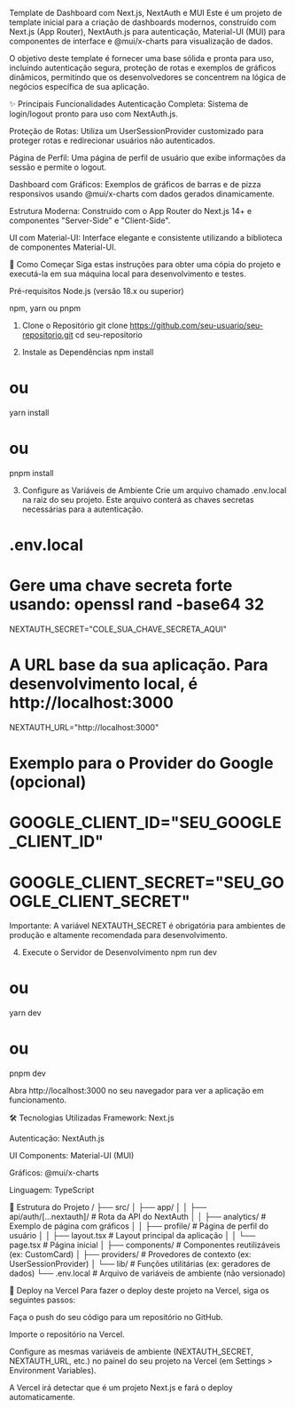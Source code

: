 Template de Dashboard com Next.js, NextAuth e MUI
Este é um projeto de template inicial para a criação de dashboards modernos, construído com Next.js (App Router), NextAuth.js para autenticação, Material-UI (MUI) para componentes de interface e @mui/x-charts para visualização de dados.

O objetivo deste template é fornecer uma base sólida e pronta para uso, incluindo autenticação segura, proteção de rotas e exemplos de gráficos dinâmicos, permitindo que os desenvolvedores se concentrem na lógica de negócios específica de sua aplicação.

✨ Principais Funcionalidades
Autenticação Completa: Sistema de login/logout pronto para uso com NextAuth.js.

Proteção de Rotas: Utiliza um UserSessionProvider customizado para proteger rotas e redirecionar usuários não autenticados.

Página de Perfil: Uma página de perfil de usuário que exibe informações da sessão e permite o logout.

Dashboard com Gráficos: Exemplos de gráficos de barras e de pizza responsivos usando @mui/x-charts com dados gerados dinamicamente.

Estrutura Moderna: Construído com o App Router do Next.js 14+ e componentes "Server-Side" e "Client-Side".

UI com Material-UI: Interface elegante e consistente utilizando a biblioteca de componentes Material-UI.

🚀 Como Começar
Siga estas instruções para obter uma cópia do projeto e executá-la em sua máquina local para desenvolvimento e testes.

Pré-requisitos
Node.js (versão 18.x ou superior)

npm, yarn ou pnpm

1. Clone o Repositório
git clone https://github.com/seu-usuario/seu-repositorio.git
cd seu-repositorio

2. Instale as Dependências
npm install
# ou
yarn install
# ou
pnpm install

3. Configure as Variáveis de Ambiente
Crie um arquivo chamado .env.local na raiz do seu projeto. Este arquivo conterá as chaves secretas necessárias para a autenticação.

# .env.local

# Gere uma chave secreta forte usando: openssl rand -base64 32
NEXTAUTH_SECRET="COLE_SUA_CHAVE_SECRETA_AQUI"

# A URL base da sua aplicação. Para desenvolvimento local, é http://localhost:3000
NEXTAUTH_URL="http://localhost:3000"

# Exemplo para o Provider do Google (opcional)
# GOOGLE_CLIENT_ID="SEU_GOOGLE_CLIENT_ID"
# GOOGLE_CLIENT_SECRET="SEU_GOOGLE_CLIENT_SECRET"

Importante: A variável NEXTAUTH_SECRET é obrigatória para ambientes de produção e altamente recomendada para desenvolvimento.

4. Execute o Servidor de Desenvolvimento
npm run dev
# ou
yarn dev
# ou
pnpm dev

Abra http://localhost:3000 no seu navegador para ver a aplicação em funcionamento.

🛠️ Tecnologias Utilizadas
Framework: Next.js

Autenticação: NextAuth.js

UI Components: Material-UI (MUI)

Gráficos: @mui/x-charts

Linguagem: TypeScript

📂 Estrutura do Projeto
/
├── src/
│   ├── app/
│   │   ├── api/auth/[...nextauth]/  # Rota da API do NextAuth
│   │   ├── analytics/               # Exemplo de página com gráficos
│   │   ├── profile/                 # Página de perfil do usuário
│   │   ├── layout.tsx               # Layout principal da aplicação
│   │   └── page.tsx                 # Página inicial
│   ├── components/                  # Componentes reutilizáveis (ex: CustomCard)
│   ├── providers/                   # Provedores de contexto (ex: UserSessionProvider)
│   └── lib/                         # Funções utilitárias (ex: geradores de dados)
└── .env.local                       # Arquivo de variáveis de ambiente (não versionado)

🚢 Deploy na Vercel
Para fazer o deploy deste projeto na Vercel, siga os seguintes passos:

Faça o push do seu código para um repositório no GitHub.

Importe o repositório na Vercel.

Configure as mesmas variáveis de ambiente (NEXTAUTH_SECRET, NEXTAUTH_URL, etc.) no painel do seu projeto na Vercel (em Settings > Environment Variables).

A Vercel irá detectar que é um projeto Next.js e fará o deploy automaticamente.